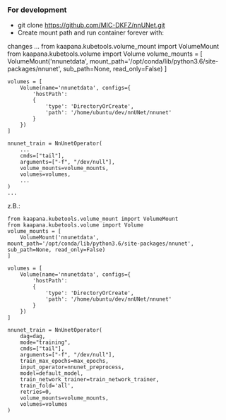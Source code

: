 ### For development

- git clone https://github.com/MIC-DKFZ/nnUNet.git
- Create mount path and run container forever with:

changes
    ...
    from kaapana.kubetools.volume_mount import VolumeMount
    from kaapana.kubetools.volume import Volume
    volume_mounts = [
        VolumeMount('nnunetdata', mount_path='/opt/conda/lib/python3.6/site-packages/nnunet', sub_path=None, read_only=False)
    ]

    volumes = [
        Volume(name='nnunetdata', configs={
            'hostPath':
            {
                'type': 'DirectoryOrCreate',
                'path': '/home/ubuntu/dev/nnUNet/nnunet'
            }
        })
    ]

    nnunet_train = NnUnetOperator(
        ...
        cmds=["tail"],
        arguments=["-f", "/dev/null"], 
        volume_mounts=volume_mounts,
        volumes=volumes,
        ...
    )
    ...

z.B.:

    from kaapana.kubetools.volume_mount import VolumeMount
    from kaapana.kubetools.volume import Volume
    volume_mounts = [
        VolumeMount('nnunetdata', mount_path='/opt/conda/lib/python3.6/site-packages/nnunet', sub_path=None, read_only=False)
    ]

    volumes = [
        Volume(name='nnunetdata', configs={
            'hostPath':
            {
                'type': 'DirectoryOrCreate',
                'path': '/home/ubuntu/dev/nnUNet/nnunet'
            }
        })
    ]

    nnunet_train = NnUnetOperator(
        dag=dag,
        mode="training",
        cmds=["tail"],
        arguments=["-f", "/dev/null"], 
        train_max_epochs=max_epochs,
        input_operator=nnunet_preprocess,
        model=default_model,
        train_network_trainer=train_network_trainer,
        train_fold='all',
        retries=0,
        volume_mounts=volume_mounts,
        volumes=volumes
    )